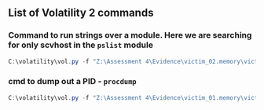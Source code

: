 ## List of Volatility 2 commands

### Command to run strings over a module. Here we are searching for only scvhost in the `pslist` module
```powershell
C:\volatility\vol.py -f "Z:\Assessment 4\Evidence\victim_02.memory\victim_02.memory.raw" --profile=Win10x64_17134 psscan | Select-String svchost > "Z:\Assessment 4\Evidence\Volalilty\pslist-String-svchost-Vic2.txt"
```

### cmd to dump out a PID - `procdump` 
```powershell
C:\volatility\vol.py -f "Z:\Assessment 4\Evidence\victim_01.memory\victim_01.memory.raw" --profile=Win10x64_17134 procdump -p 996 --dump-dir="C:\Users\Flare\Documents\Autopsy\8028\Export"
```
